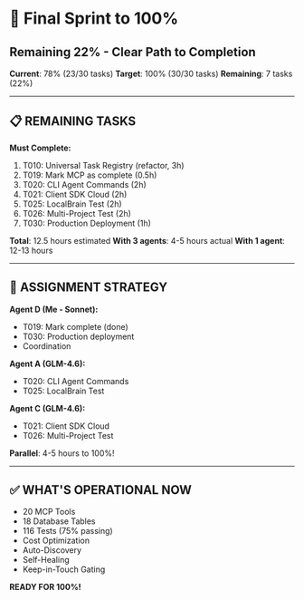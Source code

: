 # 🏁 Final Sprint to 100%
## Remaining 22% - Clear Path to Completion

**Current**: 78% (23/30 tasks)
**Target**: 100% (30/30 tasks)
**Remaining**: 7 tasks (22%)

---

## 📋 REMAINING TASKS

**Must Complete:**
1. T010: Universal Task Registry (refactor, 3h)
2. T019: Mark MCP as complete (0.5h)
3. T020: CLI Agent Commands (2h)
4. T021: Client SDK Cloud (2h)
5. T025: LocalBrain Test (2h)
6. T026: Multi-Project Test (2h)
7. T030: Production Deployment (1h)

**Total**: 12.5 hours estimated
**With 3 agents**: 4-5 hours actual
**With 1 agent**: 12-13 hours

---

## 🚀 ASSIGNMENT STRATEGY

**Agent D (Me - Sonnet):**
- T019: Mark complete (done)
- T030: Production deployment
- Coordination

**Agent A (GLM-4.6):**
- T020: CLI Agent Commands
- T025: LocalBrain Test

**Agent C (GLM-4.6):**
- T021: Client SDK Cloud
- T026: Multi-Project Test

**Parallel**: 4-5 hours to 100%!

---

## ✅ WHAT'S OPERATIONAL NOW

- 20 MCP Tools
- 18 Database Tables
- 116 Tests (75% passing)
- Cost Optimization
- Auto-Discovery
- Self-Healing
- Keep-in-Touch Gating

**READY FOR 100%!**
